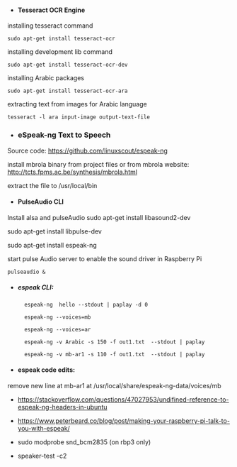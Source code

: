 - #### Tesseract OCR Engine
installing tesseract command

	sudo apt-get install tesseract-ocr
installing development lib command

	sudo apt-get install tesseract-ocr-dev
installing Arabic packages

	sudo apt-get install tesseract-ocr-ara
extracting text from images for Arabic language

	tesseract -l ara input-image output-text-file

- ### eSpeak-ng Text to Speech 
Source code:	https://github.com/linuxscout/espeak-ng
	
install mbrola binary from project files or from mbrola website:
http://tcts.fpms.ac.be/synthesis/mbrola.html
 
extract the file to /usr/local/bin 

- #### PulseAudio CLI

Install alsa and pulseAudio
sudo apt-get install libasound2-dev

sudo apt-get install libpulse-dev

sudo apt-get install espeak-ng


start pulse Audio server to enable the sound driver in Raspberry Pi
        
    pulseaudio &
    
- ##### espeak CLI: 

        espeak-ng  hello --stdout | paplay -d 0

        espeak-ng --voices=mb
 
        espeak-ng --voices=ar

        espeak-ng -v Arabic -s 150 -f out1.txt  --stdout | paplay

        espeak-ng -v mb-ar1 -s 110 -f out1.txt  --stdout | paplay

- #### espeak code edits: 
remove new line at mb-ar1 at /usr/local/share/espeak-ng-data/voices/mb

- https://stackoverflow.com/questions/47027953/undifined-reference-to-espeak-ng-headers-in-ubuntu

- https://www.peterbeard.co/blog/post/making-your-raspberry-pi-talk-to-you-with-espeak/

- sudo modprobe snd_bcm2835 (on rbp3 only)

-  speaker-test -c2
